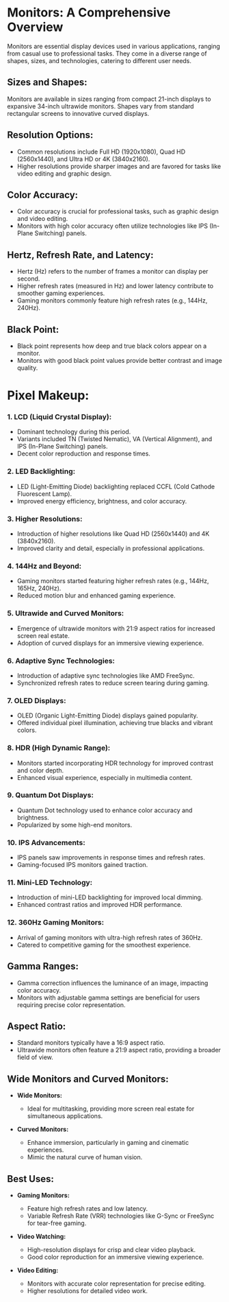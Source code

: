 # Monitors: A Comprehensive Overview

Monitors are essential display devices used in various applications, ranging from casual use to professional tasks. They come in a diverse range of shapes, sizes, and technologies, catering to different user needs.

## **Sizes and Shapes:**
Monitors are available in sizes ranging from compact 21-inch displays to expansive 34-inch ultrawide monitors. Shapes vary from standard rectangular screens to innovative curved displays.

## **Resolution Options:**
- Common resolutions include Full HD (1920x1080), Quad HD (2560x1440), and Ultra HD or 4K (3840x2160).
- Higher resolutions provide sharper images and are favored for tasks like video editing and graphic design.

## **Color Accuracy:**
- Color accuracy is crucial for professional tasks, such as graphic design and video editing.
- Monitors with high color accuracy often utilize technologies like IPS (In-Plane Switching) panels.

## **Hertz, Refresh Rate, and Latency:**
- Hertz (Hz) refers to the number of frames a monitor can display per second.
- Higher refresh rates (measured in Hz) and lower latency contribute to smoother gaming experiences.
- Gaming monitors commonly feature high refresh rates (e.g., 144Hz, 240Hz).

## **Black Point:**
- Black point represents how deep and true black colors appear on a monitor.
- Monitors with good black point values provide better contrast and image quality.

# **Pixel Makeup:**

### **1. LCD (Liquid Crystal Display):**
  - Dominant technology during this period.
  - Variants included TN (Twisted Nematic), VA (Vertical Alignment), and IPS (In-Plane Switching) panels.
  - Decent color reproduction and response times.

### **2. LED Backlighting:**
  - LED (Light-Emitting Diode) backlighting replaced CCFL (Cold Cathode Fluorescent Lamp).
  - Improved energy efficiency, brightness, and color accuracy.
  
### **3. Higher Resolutions:**
  - Introduction of higher resolutions like Quad HD (2560x1440) and 4K (3840x2160).
  - Improved clarity and detail, especially in professional applications.

### **4. 144Hz and Beyond:**
  - Gaming monitors started featuring higher refresh rates (e.g., 144Hz, 165Hz, 240Hz).
  - Reduced motion blur and enhanced gaming experience.

### **5. Ultrawide and Curved Monitors:**
  - Emergence of ultrawide monitors with 21:9 aspect ratios for increased screen real estate.
  - Adoption of curved displays for an immersive viewing experience.

### **6. Adaptive Sync Technologies:**
  - Introduction of adaptive sync technologies like AMD FreeSync.
  - Synchronized refresh rates to reduce screen tearing during gaming.

### **7. OLED Displays:**
  - OLED (Organic Light-Emitting Diode) displays gained popularity.
  - Offered individual pixel illumination, achieving true blacks and vibrant colors.

### **8. HDR (High Dynamic Range):**
  - Monitors started incorporating HDR technology for improved contrast and color depth.
  - Enhanced visual experience, especially in multimedia content.

### **9. Quantum Dot Displays:**
  - Quantum Dot technology used to enhance color accuracy and brightness.
  - Popularized by some high-end monitors.

### **10. IPS Advancements:**
  - IPS panels saw improvements in response times and refresh rates.
  - Gaming-focused IPS monitors gained traction.

### **11. Mini-LED Technology:**
  - Introduction of mini-LED backlighting for improved local dimming.
  - Enhanced contrast ratios and improved HDR performance.

### **12. 360Hz Gaming Monitors:**
  - Arrival of gaming monitors with ultra-high refresh rates of 360Hz.
  - Catered to competitive gaming for the smoothest experience.

## **Gamma Ranges:**
- Gamma correction influences the luminance of an image, impacting color accuracy.
- Monitors with adjustable gamma settings are beneficial for users requiring precise color representation.

## **Aspect Ratio:**
- Standard monitors typically have a 16:9 aspect ratio.
- Ultrawide monitors often feature a 21:9 aspect ratio, providing a broader field of view.

## **Wide Monitors and Curved Monitors:**
- **Wide Monitors:**
  - Ideal for multitasking, providing more screen real estate for simultaneous applications.
  
- **Curved Monitors:**
  - Enhance immersion, particularly in gaming and cinematic experiences.
  - Mimic the natural curve of human vision.

## **Best Uses:**
- **Gaming Monitors:**
  - Feature high refresh rates and low latency.
  - Variable Refresh Rate (VRR) technologies like G-Sync or FreeSync for tear-free gaming.

- **Video Watching:**
  - High-resolution displays for crisp and clear video playback.
  - Good color reproduction for an immersive viewing experience.

- **Video Editing:**
  - Monitors with accurate color representation for precise editing.
  - Higher resolutions for detailed video work.


